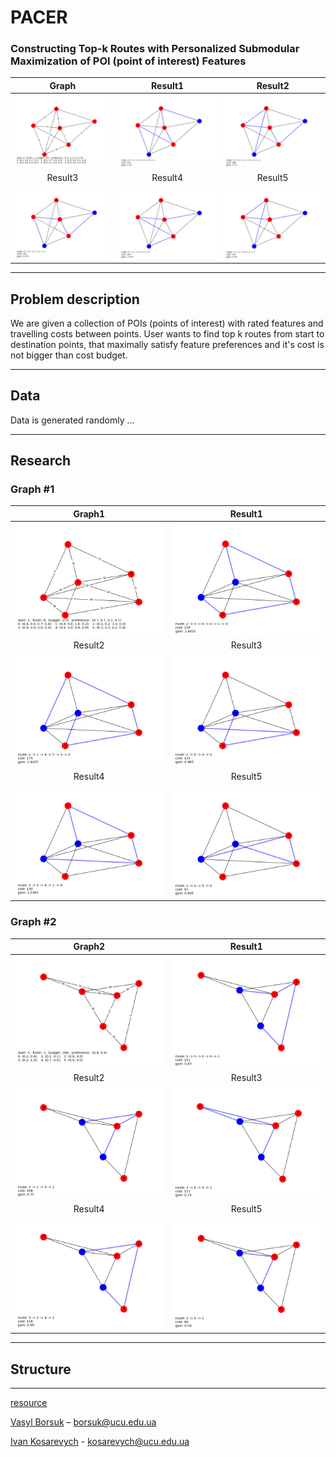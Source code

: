 # PACER
### Constructing Top-k Routes with Personalized Submodular Maximization of POI (point of interest) Features
|              Graph               |             Result1              |              Result2             |
|:--------------------------------:|:--------------------------------:|:--------------------------------:|
| ![Map](docs/images/1/graph.png)  | ![Map](docs/images/1/route1.png) | ![Map](docs/images/1/route2.png) |
|             Result3              |             Result4              |              Result5             |
| ![Map](docs/images/1/route3.png) | ![Map](docs/images/1/route4.png) | ![Map](docs/images/1/route5.png) |
***
## Problem description
We are given a collection of POIs (points of interest) with rated features and travelling costs between points. User wants to find top k routes from start to destination points, that maximally satisfy feature preferences and it's cost is not bigger than cost budget.
***
## Data
Data is generated randomly ...
***
## Research
### Graph #1

|              Graph1              |              Result1             |
|:--------------------------------:|:--------------------------------:|
| ![Map](docs/images/2/graph.png)  | ![Map](docs/images/2/route1.png) |
|              Result2             |              Result3             |
| ![Map](docs/images/2/route2.png) | ![Map](docs/images/2/route3.png) |
|              Result4             |              Result5             |
| ![Map](docs/images/2/route4.png) | ![Map](docs/images/2/route5.png) |

### Graph #2

|              Graph2              |              Result1             |
|:--------------------------------:|:--------------------------------:|
| ![Map](docs/images/3/graph.png)  | ![Map](docs/images/3/route1.png) |
|              Result2             |              Result3             |
| ![Map](docs/images/3/route2.png) | ![Map](docs/images/3/route3.png) |
|              Result4             |              Result5             |
| ![Map](docs/images/3/route4.png) | ![Map](docs/images/3/route5.png) |
***
## Structure
***

[resource](https://arxiv.org/pdf/1710.03852.pdf)

[Vasyl Borsuk](https://github.com/borsukvasyl) – borsuk@ucu.edu.ua

[Ivan Kosarevych](https://github.com/IvKosar) - kosarevych@ucu.edu.ua
